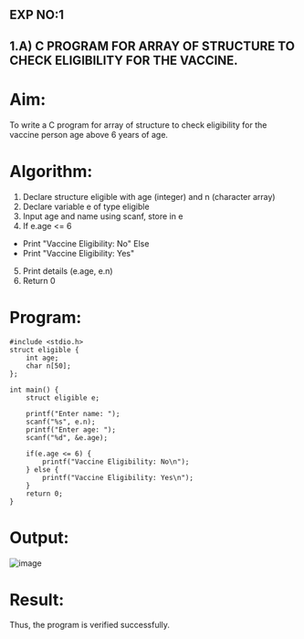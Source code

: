 ## EXP NO:1 
## 1.A) C PROGRAM FOR ARRAY OF STRUCTURE TO CHECK ELIGIBILITY FOR THE VACCINE.

# Aim:
To write a C program for array of structure to check eligibility for the vaccine person age above 6 years of age.

# Algorithm:
1.	Declare structure eligible with age (integer) and n (character array)
2.	Declare variable e of type eligible
3.	Input age and name using scanf, store in e
4.	If e.age <= 6
-	Print "Vaccine Eligibility: No"
Else
-	Print "Vaccine Eligibility: Yes"
5.	Print details (e.age, e.n)
6.	Return 0
 
# Program:
```
#include <stdio.h>
struct eligible {
    int age;
    char n[50];
};

int main() {
    struct eligible e;

    printf("Enter name: ");
    scanf("%s", e.n);
    printf("Enter age: ");
    scanf("%d", &e.age);

    if(e.age <= 6) {
        printf("Vaccine Eligibility: No\n");
    } else {
        printf("Vaccine Eligibility: Yes\n");
    }
    return 0;
}

```

# Output:
![image](https://github.com/user-attachments/assets/12affb60-056c-4063-9361-1d44a5f780e8)


# Result:
Thus, the program is verified successfully.
